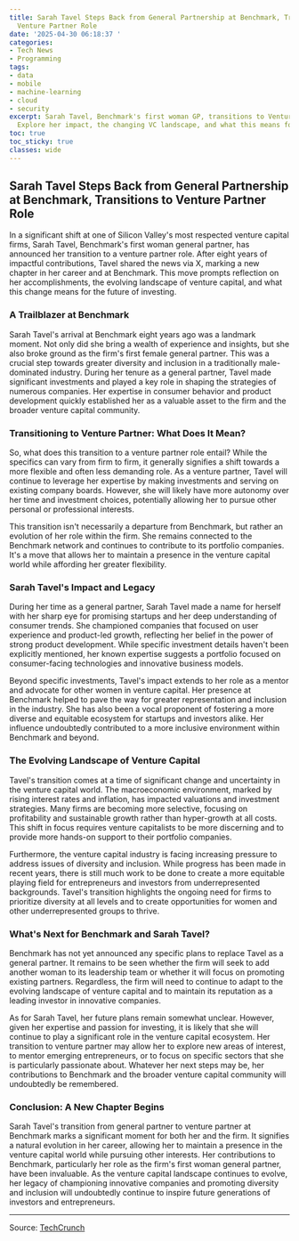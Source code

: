```yaml
---
title: Sarah Tavel Steps Back from General Partnership at Benchmark, Transitions to
  Venture Partner Role
date: '2025-04-30 06:18:37 '
categories:
- Tech News
- Programming
tags:
- data
- mobile
- machine-learning
- cloud
- security
excerpt: Sarah Tavel, Benchmark's first woman GP, transitions to Venture Partner.
  Explore her impact, the changing VC landscape, and what this means for the future.
toc: true
toc_sticky: true
classes: wide
---
```


## Sarah Tavel Steps Back from General Partnership at Benchmark, Transitions to Venture Partner Role

In a significant shift at one of Silicon Valley's most respected venture capital firms, Sarah Tavel, Benchmark's first woman general partner, has announced her transition to a venture partner role. After eight years of impactful contributions, Tavel shared the news via X, marking a new chapter in her career and at Benchmark. This move prompts reflection on her accomplishments, the evolving landscape of venture capital, and what this change means for the future of investing.

### A Trailblazer at Benchmark

Sarah Tavel's arrival at Benchmark eight years ago was a landmark moment. Not only did she bring a wealth of experience and insights, but she also broke ground as the firm's first female general partner. This was a crucial step towards greater diversity and inclusion in a traditionally male-dominated industry. During her tenure as a general partner, Tavel made significant investments and played a key role in shaping the strategies of numerous companies. Her expertise in consumer behavior and product development quickly established her as a valuable asset to the firm and the broader venture capital community.

### Transitioning to Venture Partner: What Does It Mean?

So, what does this transition to a venture partner role entail? While the specifics can vary from firm to firm, it generally signifies a shift towards a more flexible and often less demanding role. As a venture partner, Tavel will continue to leverage her expertise by making investments and serving on existing company boards. However, she will likely have more autonomy over her time and investment choices, potentially allowing her to pursue other personal or professional interests.

This transition isn't necessarily a departure from Benchmark, but rather an evolution of her role within the firm. She remains connected to the Benchmark network and continues to contribute to its portfolio companies. It's a move that allows her to maintain a presence in the venture capital world while affording her greater flexibility.

### Sarah Tavel's Impact and Legacy

During her time as a general partner, Sarah Tavel made a name for herself with her sharp eye for promising startups and her deep understanding of consumer trends. She championed companies that focused on user experience and product-led growth, reflecting her belief in the power of strong product development. While specific investment details haven't been explicitly mentioned, her known expertise suggests a portfolio focused on consumer-facing technologies and innovative business models.

Beyond specific investments, Tavel's impact extends to her role as a mentor and advocate for other women in venture capital. Her presence at Benchmark helped to pave the way for greater representation and inclusion in the industry. She has also been a vocal proponent of fostering a more diverse and equitable ecosystem for startups and investors alike. Her influence undoubtedly contributed to a more inclusive environment within Benchmark and beyond.

### The Evolving Landscape of Venture Capital

Tavel's transition comes at a time of significant change and uncertainty in the venture capital world. The macroeconomic environment, marked by rising interest rates and inflation, has impacted valuations and investment strategies. Many firms are becoming more selective, focusing on profitability and sustainable growth rather than hyper-growth at all costs. This shift in focus requires venture capitalists to be more discerning and to provide more hands-on support to their portfolio companies.

Furthermore, the venture capital industry is facing increasing pressure to address issues of diversity and inclusion. While progress has been made in recent years, there is still much work to be done to create a more equitable playing field for entrepreneurs and investors from underrepresented backgrounds. Tavel's transition highlights the ongoing need for firms to prioritize diversity at all levels and to create opportunities for women and other underrepresented groups to thrive.

### What's Next for Benchmark and Sarah Tavel?

Benchmark has not yet announced any specific plans to replace Tavel as a general partner. It remains to be seen whether the firm will seek to add another woman to its leadership team or whether it will focus on promoting existing partners. Regardless, the firm will need to continue to adapt to the evolving landscape of venture capital and to maintain its reputation as a leading investor in innovative companies.

As for Sarah Tavel, her future plans remain somewhat unclear. However, given her expertise and passion for investing, it is likely that she will continue to play a significant role in the venture capital ecosystem. Her transition to venture partner may allow her to explore new areas of interest, to mentor emerging entrepreneurs, or to focus on specific sectors that she is particularly passionate about. Whatever her next steps may be, her contributions to Benchmark and the broader venture capital community will undoubtedly be remembered.

### Conclusion: A New Chapter Begins

Sarah Tavel's transition from general partner to venture partner at Benchmark marks a significant moment for both her and the firm. It signifies a natural evolution in her career, allowing her to maintain a presence in the venture capital world while pursuing other interests. Her contributions to Benchmark, particularly her role as the firm's first woman general partner, have been invaluable. As the venture capital landscape continues to evolve, her legacy of championing innovative companies and promoting diversity and inclusion will undoubtedly continue to inspire future generations of investors and entrepreneurs.


---

Source: [TechCrunch](https://techcrunch.com/2025/04/29/sarah-tavel-benchmarks-first-woman-gp-transitions-to-venture-partner/)